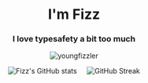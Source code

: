 <h1 align="center">I'm Fizz</h1>
<h3 align="center">I love typesafety a bit too much</h3>

<p align="center">
  <img src="https://komarev.com/ghpvc/?username=youngfizzler&label=Profile%20views&color=0e75b6&style=flat&base=3288" alt="youngfizzler" />
</p>

<div style="display: flex; justify-content: center; gap: 20px; flex-wrap: wrap; margin-bottom: 20px;">
  <img src="https://github-readme-stats.vercel.app/api?username=youngfizzler&show_icons=true&theme=radical" alt="Fizz's GitHub stats" />
  <img src="https://github-readme-streak-stats.herokuapp.com/?user=youngfizzler&theme=radical" alt="GitHub Streak" />
</div>

